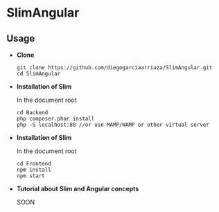 # SlimAngular

## Usage

* **Clone**
	
	```
	git clone https://github.com/diegogarciaarriaza/SlimAngular.git
	cd SlimAngular
	```

* **Installation of Slim**

	In the document root

    ``` 
    cd Backend
    php composer.phar install
    php -S localhost:80 //or use MAMP/WAMP or other virtual server
    ```
    
* **Installation of Slim**

	In the document root

    ``` 
    cd Frontend
    npm install
    npm start
    ```
    
* **Tutorial about Slim and Angular concepts**

    SOON